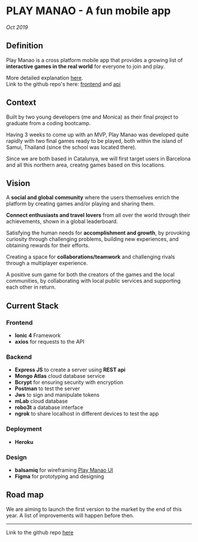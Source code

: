 # PLAY MANAO - A fun mobile app

_Oct 2019_

## Definition

Play Manao is a cross platform mobile app that provides a growing list of **interactive games in the real world** for everyone to join and play.

More detailed explanation [here](/docs/projects/playmanao-doc.md).  
Link to the github repo's here: [frontend](https://github.com/lydialawli/manao-ionic/) and [api](https://github.com/MonicaRiera/manao-api)

## Context

Built by two young developers (me and Monica) as their final project to graduate from a coding bootcamp.

Having 3 weeks to come up with an MVP, Play Manao was developed quite rapidly with two final games ready to be played, both within the island of Samui, Thailand (since the school was located there).

Since we are both based in Catalunya, we will first target users in Barcelona and all this northern area, creatng games based on this locations.

## Vision

A **social and global community** where the users themselves enrich the platform by creating games and/or playing and sharing them.  

**Connect enthusiasts and travel lovers** from all over the world through their achievements, shown in a global leaderboard.

Satisfying the human needs for **accomplishment and growth**, by provoking curiosity through challenging problems, building new experiences, and obtaining rewards for their efforts.

Creating a space for **collaborations/teamwork** and challenging rivals through a multiplayer experience.

A positive sum game for both the creators of the games and the local communities, by collaborating with local public services and supporting each other in return.

## Current Stack

### Frontend

- **Ionic 4** Framework
- **axios** for requests to the API

### Backend

- **Express JS** to create a server using **REST api**
- **Mongo Atlas** cloud database service
- **Bcrypt** for ensuring security with encryption
- **Postman** to test the server
- **Jws** to sign and manipulate tokens
- **mLab** cloud database
- **robo3t** a database interface
- **ngrok** to share localhost in different devices to test the app

### Deployment

- **Heroku**

### Design

- **balsamiq** for wireframing [Play Manao UI](https://balsamiq.cloud/sigbohx/pv2juht)
- **Figma** for prototyping and designing

## Road map

We are aiming to launch the first version to the market by the end of this year.
A list of improvements will happen before then.

---

Link to the github repo [here](https://github.com/lydialawli/manao-ionic/)